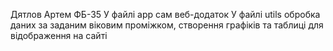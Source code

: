 Дятлов Артем ФБ-35
У файлі app сам веб-додаток
У файлі utils обробка даних за заданим віковим проміжком, створення графіків та таблиці для відображення на сайті
